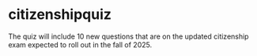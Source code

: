 # citizenshipquiz
The quiz will include 10 new questions that are on the updated citizenship exam expected to roll out in the fall of 2025.


